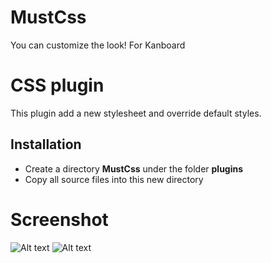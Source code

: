 # MustCss
You can customize the look! For Kanboard

CSS plugin
=====================

This plugin add a new stylesheet and override default styles.

Installation
------------

- Create a directory **MustCss** under the folder **plugins**
- Copy all source files into this new directory

# Screenshot

![Alt text](https://raw.githubusercontent.com/kenlog/must.css/master/screen-kb.png "Screenshot")
![Alt text](https://raw.githubusercontent.com/kenlog/must.css/master/screen-task.jpg "Screenshot task")
